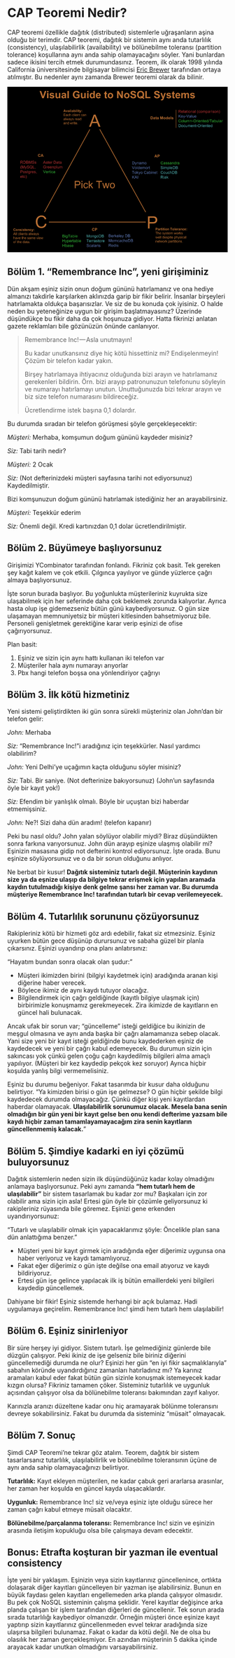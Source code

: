 # CAP Teoremi Nedir?

CAP teoremi özellikle dağıtık (distributed) sistemlerle uğraşanların aşina olduğu bir terimdir. CAP teoremi, dağıtık bir sistemin aynı anda tutarlılık (consistency), ulaşılabilirlik (availability) ve bölünebilme toleransı (partition tolerance) koşullarına aynı anda sahip olamayacağını söyler. Yani bunlardan sadece ikisini tercih etmek durumundasınız. Teorem, ilk olarak 1998 yılında California üniversitesinde bilgisayar bilimcisi [Eric Brewer](https://en.wikipedia.org/wiki/Eric_Brewer_(scientist)) tarafından ortaya atılmıştır. Bu nedenler aynı zamanda Brewer teoremi olarak da bilinir.

![Cap Teoremi](cap_theorem.png)

## Bölüm 1. “Remembrance Inc”, yeni girişiminiz

Dün akşam eşiniz sizin onun doğum gününü hatırlamanız ve ona hediye almanızı takdirle karşılarken aklınızda garip bir fikir belirir. İnsanlar birşeyleri hatırlamakta oldukça başarısızlar. Ve siz de bu konuda çok iyisiniz. O halde neden bu yeteneğinize uygun bir girişim başlatmayasınız? Üzerinde düşündükçe bu fikir daha da çok hoşunuza gidiyor. Hatta fikrinizi anlatan gazete reklamları bile gözünüzün önünde canlanıyor.

> Remembrance Inc! — Asla unutmayın!
>
> Bu kadar unutkansınız diye hiç kötü hissettiniz mi? Endişelenmeyin! Çözüm bir telefon kadar yakın.
>
> Birşey hatırlamaya ihtiyacınız olduğunda bizi arayın ve hatırlamanız gerekenleri bildirin. Örn. bizi arayıp patronunuzun telefonunu söyleyin ve numarayı hatırlamayı unutun. Unuttuğunuzda bizi tekrar arayın ve biz size telefon numarasını bildireceğiz.
>
> Ücretlendirme istek başına 0,1 dolardır.

Bu durumda sıradan bir telefon görüşmesi şöyle gerçekleşecektir:

*Müşteri:* Merhaba, komşumun doğum gününü kaydeder misiniz?

*Siz:* Tabi tarih nedir?

*Müşteri:* 2 Ocak

*Siz:* (Not defterinizdeki müşteri sayfasına tarihi not ediyorsunuz) Kaydedilmiştir. 

Bizi komşunuzun doğum gününü hatırlamak istediğiniz her an arayabilirsiniz.

*Müşteri:* Teşekkür ederim

*Siz:* Önemli değil. Kredi kartınızdan 0,1 dolar ücretlendirilmiştir.

## Bölüm 2. Büyümeye başlıyorsunuz

Girişimizi YCombinator tarafından fonlandı. Fikriniz çok basit. Tek gereken şey kağıt kalem ve çok etkili. Çılgınca yayılıyor ve günde yüzlerce çağrı almaya başlıyorsunuz.

İşte sorun burada başlıyor. Bu yoğunlukta müşterileriniz kuyrukta size ulaşabilmek için her seferinde daha çok beklemek zorunda kalıyorlar. Ayrıca hasta olup işe gidemezseniz bütün günü kaybediyorsunuz. O gün size ulaşamayan memnuniyetsiz bir müşteri kitlesinden bahsetmiyoruz bile. Personeli genişletmek gerektiğine karar verip eşinizi de ofise çağırıyorsunuz.

Plan basit:
1. Eşiniz ve sizin için aynı hattı kullanan iki telefon var
2. Müşteriler hala aynı numarayı arıyorlar
3. Pbx hangi telefon boşsa ona yönlendiriyor çağrıyı

## Bölüm 3. İlk kötü hizmetiniz

Yeni sistemi geliştirdikten iki gün sonra sürekli müşteriniz olan John’dan bir telefon gelir:

*John:* Merhaba

*Siz:* “Remembrance Inc!”i aradığınız için teşekkürler. Nasıl yardımcı olabilirim?

*John:* Yeni Delhi’ye uçağımın kaçta olduğunu söyler misiniz?

*Siz:* Tabi. Bir saniye. (Not defterinize bakıyorsunuz) (John’un sayfasında öyle bir kayıt yok!)

*Siz:* Efendim bir yanlışlık olmalı. Böyle bir uçuştan bizi haberdar etmemişsiniz.

*John:* Ne?! Sizi daha dün aradım! (telefon kapanır)

Peki bu nasıl oldu? John yalan söylüyor olabilir miydi? Biraz düşündükten sonra farkına varıyorsunuz. John dün arayıp eşinize ulaşmış olabilir mi? Eşinizin masasına gidip not defterini kontrol ediyorsunuz. İşte orada. Bunu eşinize söylüyorsunuz ve o da bir sorun olduğunu anlıyor.

Ne berbat bir kusur! **Dağıtık sisteminiz tutarlı değil. Müşterinin kaydının size ya da eşnize ulaşıp da bilgiye tekrar erişmek için yapılan aramada kaydın tutulmadığı kişiye denk gelme şansı her zaman var. Bu durumda müşteriye Remembrance Inc! tarafından tutarlı bir cevap verilemeyecek.**

## Bölüm 4. Tutarlılık sorununu çözüyorsunuz

Rakipleriniz kötü bir hizmeti göz ardı edebilir, fakat siz etmezsiniz. Eşiniz uyurken bütün gece düşünüp durursunuz ve sabaha güzel bir planla çıkarsınız. Eşinizi uyandırıp ona planı anlatırsınız:

“Hayatım bundan sonra olacak olan şudur:”
- Müşteri ikimizden birini (bilgiyi kaydetmek için) aradığında aranan kişi diğerine haber verecek.
- Böylece ikimiz de aynı kaydı tutuyor olacağız.
- Bilgilendirmek için çağrı geldiğinde (kayıtlı bilgiye ulaşmak için) birbirimizle konuşmamız gerekmeyecek. Zira ikimizde de kayıtların en güncel hali bulunacak.

Ancak ufak bir sorun var; “güncelleme” isteği geldiğice bu ikinizin de meşgul olmasına ve aynı anda başka bir çağrı alamamanıza sebep olacak. Yani size yeni bir kayıt isteği geldiğinde bunu kaydederken eşiniz de kaydedecek ve yeni bir çağrı kabul edemeyecek. Bu durumun sizin için sakıncası yok çünkü gelen çoğu çağrı kaydedilmiş bilgileri alma amaçlı yapılıyor. (Müşteri bir kez kaydedip pekçok kez soruyor) Ayrıca hiçbir koşulda yanlış bilgi vermemelisiniz.

Eşiniz bu durumu beğeniyor. Fakat tasarımda bir kusur daha olduğunu belirtiyor. “Ya kimizden birisi o gün işe gelmezse? O gün hiçbir şekilde bilgi kaydedecek durumda olmayacağız. Çünkü diğer kişi yeni kayıtlardan haberdar olamayacak. **Ulaşılabilirlik sorunumuz olacak. Mesela bana senin olmadığın bir gün yeni bir kayıt gelse ben onu kendi defterime yazsam bile kaydı hiçbir zaman tamamlayamayacağım zira senin kayıtların güncellenmemiş kalacak.**”

## Bölüm 5. Şimdiye kadarki en iyi çözümü buluyorsunuz

Dağıtık sistemlerin neden sizin ilk düşündüğünüz kadar kolay olmadığını anlamaya başlıyorsunuz. Peki aynı zamanda **“hem tutarlı hem de ulaşılabilir”** bir sistem tasarlamak bu kadar zor mu? Başkaları için zor olabilir ama sizin için asla! Ertesi gün öyle bir çözümle geliyorsunuz ki rakipleriniz rüyasında bile göremez. Eşinizi gene erkenden uyandırıyorsunuz:

“Tutarlı ve ulaşılabilir olmak için yapacaklarımız şöyle: Öncelikle plan sana dün anlattığıma benzer.”
- Müşteri yeni bir kayıt girmek için aradığında eğer diğerimiz uygunsa ona haber veriyoruz ve kaydı tamamlıyoruz.
- Fakat eğer diğerimiz o gün işte değilse ona email atıyoruz ve kaydı bildiriyoruz.
- Ertesi gün işe gelince yapılacak ilk iş bütün emaillerdeki yeni bilgileri kaydedip güncellemek.

Dahiyane bir fikir! Eşiniz sistemde herhangi bir açık bulamaz. Hadi uygulamaya geçirelim. Remembrance Inc! şimdi hem tutarlı hem ulaşılabilir!

## Bölüm 6. Eşiniz sinirleniyor

Bir süre herşey iyi gidiyor. Sistem tutarlı. İşe gelmediğiniz günlerde bile düzgün çalışıyor. Peki ikiniz de işe gelseniz bile biriniz diğerini güncellemediği durumda ne olur? Eşinizi her gün “en iyi fikir saçmalıklarıyla” sabahın köründe uyandırdığınız zamanları hatırladınız mı? Ya karınız aramaları kabul eder fakat bütün gün sizinle konuşmak istemeyecek kadar kızgın olursa? Fikriniz tamamen çöker. Sisteminiz tutarlılık ve uygunluk açısından çalışıyor olsa da bölünebilme toleransı bakımından zayıf kalıyor.

Karınızla aranızı düzeltene kadar onu hiç aramayarak bölünme toleransını devreye sokabilirsiniz. Fakat bu durumda da sisteminiz “müsait” olmayacak.

## Bölüm 7. Sonuç

Şimdi CAP Teoremi’ne tekrar göz atalım. Teorem, dağıtık bir sistem tasarlarsanız tutarlılık, ulaşılabilirlik ve bölünebilme toleransının üçüne de aynı anda sahip olamayacağınızı belirtiyor.

**Tutarlılık:** Kayıt ekleyen müşterilen, ne kadar çabuk geri ararlarsa arasınlar, her zaman her koşulda en güncel kayda ulaşacaklardır.

**Uygunluk:** Remembrance Inc! siz ve/veya eşiniz işte olduğu sürece her zaman çağrı kabul etmeye müsait olacaktır.

**Bölünebilme/parçalanma toleransı:** Remembrance Inc! sizin ve eşinizin arasında iletişim kopukluğu olsa bile çalışmaya devam edecektir.

## Bonus: Etrafta koşturan bir yazman ile eventual consistency

İşte yeni bir yaklaşım. Eşinizin veya sizin kayıtlarınız güncellenince, ortlıkta dolaşarak diğer kayıtları güncelleyen bir yazman işe alabilirsiniz. Bunun en büyük faydası gelen kayıtları engellemeden arka planda çalışıyor olmasıdır. Bu pek çok NoSQL sisteminin çalışma şeklidir. Yerel kayıtlar değişince arka planda çalışan bir işlem tarafından diğerleri de güncellenir. Tek sorun arada sırada tutarlılığı kaybediyor olmanızdır. Örneğin müşteri önce eşinize kayıt yaptırıp sizin kayıtlarınız güncellenmeden evvel tekrar aradığında size ulaşırsa bilgileri bulunamaz. Fakat o kadar da kötü değil. Ne de olsa bu olasılık her zaman gerçekleşmiyor. En azından müşterinin 5 dakika içinde arayacak kadar unutkan olmadığını varsayabilirsiniz.
